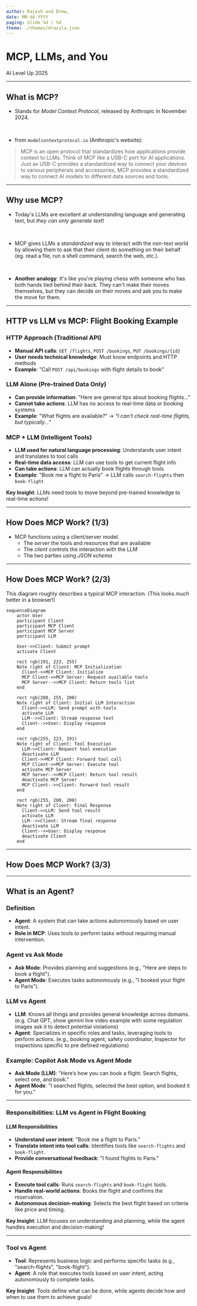 ```yaml
---
author: Rajesh and Drew,
date: MM-dd-YYYY
paging: Slide %d / %d
theme: ./themes/dracula.json
---
```


# MCP, LLMs, and You

AI Level Up 2025

---

<!-- ## Goals
After this session, attendees will be able to
1. Describe the MCP in broad terms, explain how it works, and explain what it is useful for.
2. Construct simple MCP clients and servers and connect them to an LLM
3. Use MCP to solve problems in their project domains
--- -->

## What is MCP?

- Stands for _Model Context Protocol_, released by Anthropic in November 2024.

<br>

- from `modelcontextprotocol.io` (Anthropic's website):

> MCP is an open protocol that standardizes how applications provide context to LLMs. Think of MCP like a USB-C port for AI applications. Just as USB-C provides a standardized way to connect your devices to various peripherals and accessories, MCP provides a standardized way to connect AI models to different data sources and tools.

---

## Why use MCP?

- Today's LLMs are excellent at understanding language and generating text, but _they can only generate text_!

<br>

- MCP gives LLMs a _standardized_ way to interact with the non-text world by allowing them to ask that their client do something on their behalf (eg. read a file, run a shell command, search the web, etc.).

<br>

- **Another analogy**: It's like you're playing chess with someone who has both hands tied behind their back. They can't make their moves themselves, but they can decide on their moves and ask you to make the move for them.

---

## HTTP vs LLM vs MCP: Flight Booking Example

### HTTP Approach (Traditional API)

- **Manual API calls**: `GET /flights`, `POST /bookings`, `PUT /bookings/{id}`
- **User needs technical knowledge**: Must know endpoints and HTTP methods
- **Example**: "Call `POST /api/bookings` with flight details to book"

### LLM Alone (Pre-trained Data Only)

- **Can provide information**: "Here are general tips about booking flights..."
- **Cannot take actions**: LLM has no access to real-time data or booking systems
- **Example**: "What flights are available?" → _"I can't check real-time flights, but typically..."_

### MCP + LLM (Intelligent Tools)

- **LLM used for natural language processing**: Understands user intent and translates to tool calls
- **Real-time data access**: LLM can use tools to get current flight info
- **Can take actions**: LLM can actually book flights through tools
- **Example**: "Book me a flight to Paris" → LLM calls `search-flights` then `book-flight`

**Key Insight**: LLMs need tools to move beyond pre-trained knowledge to real-time actions!

---

## How Does MCP Work? (1/3)

- MCP functions using a client/server model.
  - The _server_ the tools and resources that are available
  - The _client_ controls the interaction with the LLM
  - The two parties using _JSON schema_

---

## How Does MCP Work? (2/3)

This diagram roughly describes a typical MCP interaction. (This looks _much_ better in a browser!)

```mermaid
sequenceDiagram
    actor User
    participant Client
    participant MCP Client
    participant MCP Server
    participant LLM

    User->>Client: Submit prompt
    activate Client

    rect rgb(191, 223, 255)
    Note right of Client: MCP Initialization
      Client->>MCP Client: Initialize
      MCP Client->>MCP Server: Request available tools
      MCP Server-->>MCP Client: Return tools list
    end

    rect rgb(200, 255, 200)
    Note right of Client: Initial LLM Interaction
      Client->>LLM: Send prompt with tools
      activate LLM
      LLM-->>Client: Stream response text
      Client-->>User: Display response
    end

    rect rgb(255, 223, 191)
    Note right of Client: Tool Execution
      LLM->>Client: Request tool execution
      deactivate LLM
      Client->>MCP Client: Forward tool call
      MCP Client->>MCP Server: Execute tool
      activate MCP Server
      MCP Server-->>MCP Client: Return tool result
      deactivate MCP Server
      MCP Client-->>Client: Forward tool result
    end

    rect rgb(255, 200, 200)
    Note right of Client: Final Response
      Client->>LLM: Send tool result
      activate LLM
      LLM-->>Client: Stream final response
      deactivate LLM
      Client-->>User: Display response
      deactivate Client
    end

```

---

## How Does MCP Work? (3/3)

---

## What is an Agent?

### Definition

- **Agent**: A system that can take actions autonomously based on user intent.
- **Role in MCP**: Uses tools to perform tasks without requiring manual intervention.

### Agent vs Ask Mode

- **Ask Mode**: Provides planning and suggestions (e.g., "Here are steps to book a flight").
- **Agent Mode**: Executes tasks autonomously (e.g., "I booked your flight to Paris").

### LLM vs Agent

- **LLM**: Knows all things and provides general knowledge across domains. (e.g. Chat GPT, show gemini live video example with some regulation images ask it to detect potential violations)
- **Agent**: Specializes in specific roles and tasks, leveraging tools to perform actions. (e.g., booking agent, safety coordinator, Inspector for inspections specific to pre defined regulations)

### Example: Copilot Ask Mode vs Agent Mode

- **Ask Mode (LLM)**: "Here’s how you can book a flight: Search flights, select one, and book."
- **Agent Mode**: "I searched flights, selected the best option, and booked it for you."

---

### Responsibilities: LLM vs Agent in Flight Booking

#### LLM Responsibilities

- **Understand user intent**: "Book me a flight to Paris."
- **Translate intent into tool calls**: Identifies tools like `search-flights` and `book-flight`.
- **Provide conversational feedback**: "I found flights to Paris."

#### Agent Responsibilities

- **Execute tool calls**: Runs `search-flights` and `book-flight` tools.
- **Handle real-world actions**: Books the flight and confirms the reservation.
- **Autonomous decision-making**: Selects the best flight based on criteria like price and timing.

**Key Insight**: LLM focuses on understanding and planning, while the agent handles execution and decision-making!

---

### Tool vs Agent

- **Tool**: Represents business logic and performs specific tasks (e.g., "search-flights", "book-flight").
- **Agent**: A role that executes tools based on user intent, acting autonomously to complete tasks.

**Key Insight**: Tools define what can be done, while agents decide how and when to use them to achieve goals!
